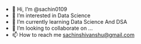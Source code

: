 - 👋 Hi, I’m @sachin0109
- 👀 I’m interested in Data Science
- 🌱 I’m currently learning Data Science And DSA
- 💞️ I’m looking to collaborate on ...
- 📫 How to reach me sachinshivanshu@gmail.com

<!---
sachin0109/sachin0109 is a ✨ special ✨ repository because its `README.md` (this file) appears on your GitHub profile.
You can click the Preview link to take a look at your changes.
--->
